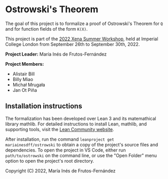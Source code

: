 # Ostrowski's Theorem

The goal of this project is to formalize a proof of Ostrowski's Theorem for `Q` and for function fields of the form `K(X)`.

This project is part of the [2022 Xena Summer Workshop](https://www.ma.imperial.ac.uk/~buzzard/xena/2022workshop.html), held at Imperial College
London from September 26th to September 30th, 2022.

**Project Leader:** María Inés de Frutos-Fernández

**Project Members:** 
* Alistair Bill
* Billy Miao
* Michał Mrugała
* Jan Ot Piña

## Installation instructions
The formalization has been developed over Lean 3 and its matemathical library mathlib. For detailed instructions to install Lean, mathlib, and
supporting tools, visit the [Lean Community website](https://leanprover-community.github.io/get_started.html).

After installation, run the command `leanproject get mariainesdff/ostrowski` to obtain a copy of the project's source files and dependencies. To
open the project in VS Code, either run `path/to/ostrowski` on the command line, or use the "Open Folder" menu option to open the project's root
directory.



Copyright (C) 2022, María Inés de Frutos-Fernández
